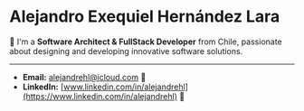 # Alejandro Exequiel Hernández Lara

👋 I'm a **Software Architect & FullStack Developer** from Chile, passionate about designing and developing innovative software solutions.

---

- **Email:** [alejandrehl@icloud.com](mailto:alejandrehl@icloud.com) 📧
- **LinkedIn:** [www.linkedin.com/in/alejandrehl](https://www.linkedin.com/in/alejandrehl) 🔗
